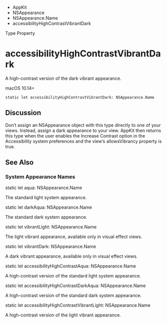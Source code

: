 

- AppKit
- NSAppearance
- NSAppearance.Name
-  accessibilityHighContrastVibrantDark 

Type Property

# accessibilityHighContrastVibrantDark

A high-contrast version of the dark vibrant appearance.

macOS 10.14+

``` source
static let accessibilityHighContrastVibrantDark: NSAppearance.Name
```

## Discussion

Don’t assign an NSAppearance object with this type directly to one of your views. Instead, assign a dark appearance to your view. AppKit then returns this type when the user enables the Increase Contrast option in the Accessibility system preferences and the view’s allowsVibrancy property is true.

## See Also

### System Appearance Names

static let aqua: NSAppearance.Name

The standard light system appearance.

static let darkAqua: NSAppearance.Name

The standard dark system appearance.

static let vibrantLight: NSAppearance.Name

The light vibrant appearance, available only in visual effect views.

static let vibrantDark: NSAppearance.Name

A dark vibrant appearance, available only in visual effect views.

static let accessibilityHighContrastAqua: NSAppearance.Name

A high-contrast version of the standard light system appearance.

static let accessibilityHighContrastDarkAqua: NSAppearance.Name

A high-contrast version of the standard dark system appearance.

static let accessibilityHighContrastVibrantLight: NSAppearance.Name

A high-contrast version of the light vibrant appearance.

